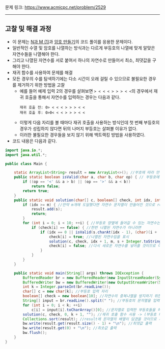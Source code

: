 문제 링크: https://www.acmicpc.net/problem/2529
- - -
## 고찰 및 해결 과정
- 이 문제는 [N과 M (1)](https://github.com/vmfaldwntjd/Algorithm/tree/master/BaekjoonAlgorithm/%EC%9E%90%EB%B0%94/%EB%B0%B1%ED%8A%B8%EB%9E%98%ED%82%B9/%5B%EB%B0%B1%EC%A4%80%2015649%EB%B2%88%5DN%EA%B3%BC%20M%20(1))과 [암호 만들기](https://github.com/vmfaldwntjd/Algorithm/tree/master/BaekjoonAlgorithm/%EC%9E%90%EB%B0%94/%EB%B0%B1%ED%8A%B8%EB%9E%98%ED%82%B9/%5B%EB%B0%B1%EC%A4%80%201759%EB%B2%88%5D%EC%95%94%ED%98%B8%20%EB%A7%8C%EB%93%A4%EA%B8%B0)의 코드 풀이를 응용한 문제이다.  
- 일반적인 수열 및 암호를 나열하는 방식과는 다르게 부등호의 나열에 맞게 알맞은 자연수들을 나열해야 한다.  
- 그리고 나열된 자연수를 서로 붙여서 하나의 자연수로 만들어서 최소, 최댓값을 구해야 한다.  
- 재귀 함수를 사용하여 문제를 해결  
- 모든 경우의 수를 탐색하기에는 다소 시간이 오래 걸릴 수 있으므로 불필요한 경우를 제거하기 위한 방법을 고찰  
  - 예를 들어 예제 입력 2의 경우를 살펴보면 ```> < < < > > > < <```의 경우에서 재귀 호출을 통해서 자연수를 입력하는 경우는 다음과 같다.  
    ```
    재귀 호출 전: 0> < < < > > > < <
    재귀 호출 후: 0>0< < < > > > < <
    ```
  - 이렇게 다음 자리를 볼 때마다 재귀 호출을 사용하는 방식인데 첫 번째 부등호의 경우가 성립하지 않다면 뒤의 나머지 부등호는 살펴볼 이유가 없다.  
  - 이러한 불필요한 경우들을 보지 않기 위해 백트랙킹 방법을 사용하였다.   
- 코드 내용은 다음과 같다.  
```JAVA
import java.io.*;
import java.util.*;

public class Main {

    static ArrayList<String> result = new ArrayList<>(); //부호에 따라 만든 문자형 자연수들의 배열
    public static boolean isValid(char a, char b, char op) { // 부등호에 맞게 설정이 되었는지 확인할 메서드
        if ((op == '<' && a > b) || (op == '>' && a < b))
            return false;
        return true;
    }
    public static void solution(char[] c, boolean[] check, int idx, int m, String s) {
        if (idx >= m) { //만약 m개에 도달했다면 자연수 문자열이 만들어진 것으로 result에 문자열을 넣어준다. 
            result.add(s);
            return;
        }
        for (int i = 0; i < 10; ++i) { //부등호 양옆에 들어갈 수 있는 자연수는 0부터 9까지이다. 
            if (check[i] == false) { //한번 나열된 자연수가 아니라면
                if (idx == 0 || isValid(s.charAt(idx - 1), (char)(i + '0'), c[idx - 1])) { //백트래킹 처리
                    check[i] = true; //나열된 자연수임을 표시
                    solution(c, check, idx + 1, m, s + Integer.toString(i)); //다음 자리로 넘어가며 재귀호출
                    check[i] = false; //다시 새로운 자연수를 넣어줄 것이므로 이 자리는 다시 false로 원위치
                }
            }
        }
    }

    public static void main(String[] args) throws IOException {
        BufferedReader br = new BufferedReader(new InputStreamReader(System.in));
        BufferedWriter bw = new BufferedWriter(new OutputStreamWriter(System.out));
        int k = Integer.parseInt(br.readLine());
        char[] c = new char[k]; //부등호 입력 자리
        boolean[] check = new boolean[10]; //자연수의 중복나열을 방지하기 위한 check 배열이다. 
        String[] input = br.readLine().split(" "); //부등호의 문자열을 입력
        for (int i = 0; i < k; ++i)
            c[i] = input[i].toCharArray()[0]; //문자열로 입력한 부등호들을 하나의 문자 배열로 변경해주었다. 
        solution(c, check, 0, k + 1, ""); //재귀 호출 함수 사용 -> (부등호 배열, 자연수 중복 확인 배열, 들어갈 자연수의 개수 0으로 초기화, 총 자연수의 개수, 자연수들을 서로 붙여서 만들 새로운 자연수(문자열로 결과를 반환))
        Collections.sort(result); //result에 문자열의 배열이 담겼을 것이므로 사전순으로 정렬
        bw.write(result.get(result.size() - 1) + "\n"); //최댓값 출력
        bw.write(result.get(0) + "\n"); //최솟값 출력
        bw.flush();
    }
}
```
